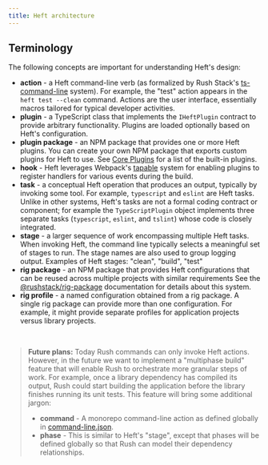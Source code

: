 ```yaml
---
title: Heft architecture
---
```


## Terminology

The following concepts are important for understanding Heft's design:

- **action** - a Heft command-line verb (as formalized by Rush Stack's [ts-command-line](https://www.npmjs.com/package/@rushstack/ts-command-line) system). For example, the "test" action appears in the `heft test --clean` command. Actions are the user interface, essentially macros tailored for typical developer activities.
- **plugin** - a TypeScript class that implements the `IHeftPlugin` contract to provide arbitrary functionality. Plugins are loaded optionally based on Heft's configuration.
- **plugin package** - an NPM package that provides one or more Heft plugins. You can create your own NPM package that exports custom plugins for Heft to use. See [Core Plugins](../heft/core_plugins.md) for a list of the built-in plugins.
- **hook** - Heft leverages Webpack's [tapable](https://www.npmjs.com/package/tapable) system for enabling plugins to register handlers for various events during the build.
- **task** - a conceptual Heft operation that produces an output, typically by invoking some tool. For example, `typescript` and `eslint` are Heft tasks. Unlike in other systems, Heft's tasks are not a formal coding contract or component; for example the `TypeScriptPlugin` object implements three separate tasks (`typescript`, `eslint`, and `tslint`) whose code is closely integrated.
- **stage** - a larger sequence of work encompassing multiple Heft tasks. When invoking Heft, the command line typically selects a meaningful set of stages to run. The stage names are also used to group logging output. Examples of Heft stages: "clean", "build", "test"
- **rig package** - an NPM package that provides Heft configurations that can be reused across multiple projects with similar requirements See the [@rushstack/rig-package](https://www.npmjs.com/package/@rushstack/rig-package) documentation for details about this system.
- **rig profile** - a named configuration obtained from a rig package. A single rig package can provide more than one configuration. For example, it might provide separate profiles for application projects versus library projects.

&nbsp;

> **Future plans:** Today Rush commands can only invoke Heft actions. However, in the future we want to implement a "multiphase build" feature that will enable Rush to orchestrate more granular steps of work. For example, once a library dependency has compiled its output, Rush could start building the application before the library finishes running its unit tests. This feature will bring some additional jargon:
>
> - **command** - A monorepo command-line action as defined globally in [command-line.json](@rushjs/pages/configs/command-line_json/).
> - **phase** - This is similar to Heft's "stage", except that phases will be defined globally so that Rush can model their dependency relationships.
